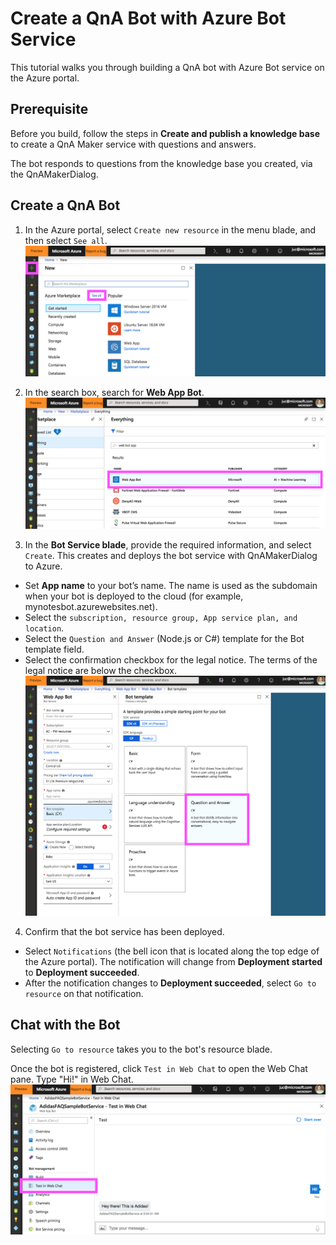 # Create a QnA Bot with Azure Bot Service
This tutorial walks you through building a QnA bot with Azure Bot service on the Azure portal.

## Prerequisite
Before you build, follow the steps in **Create and publish a knowledge base** to create a QnA Maker service with questions and answers.

The bot responds to questions from the knowledge base you created, via the QnAMakerDialog.

## Create a QnA Bot
1. In the Azure portal, select ```Create new resource``` in the menu blade, and then select ```See all```.
![bot1](https://github.com/jCho23/BotWorkshop/blob/master/Resouces/Images/bot1.png)

2. In the search box, search for **Web App Bot**.
![bot2](https://github.com/jCho23/BotWorkshop/blob/master/Resouces/Images/bot2.png)

3. In the **Bot Service blade**, provide the required information, and select ```Create```. This creates and deploys the bot service with QnAMakerDialog to Azure.
* Set **App name** to your bot’s name. The name is used as the subdomain when your bot is deployed to the cloud (for example, mynotesbot.azurewebsites.net).
* Select the ```subscription, resource group, App service plan, and location```.
* Select the ```Question and Answer``` (Node.js or C#) template for the Bot template field.
* Select the confirmation checkbox for the legal notice. The terms of the legal notice are below the checkbox.
![bot3](https://github.com/jCho23/BotWorkshop/blob/master/Resouces/Images/bot3.png)

4. Confirm that the bot service has been deployed. 
* Select ```Notifications``` (the bell icon that is located along the top edge of the Azure portal). The notification will change from **Deployment started** to **Deployment succeeded**.
* After the notification changes to **Deployment succeeded**, select ```Go to resource``` on that notification.

## Chat with the Bot
Selecting ```Go to resource``` takes you to the bot's resource blade.

Once the bot is registered, click ```Test in Web Chat``` to open the Web Chat pane. Type "Hi!" in Web Chat.
![bot4](https://github.com/jCho23/BotWorkshop/blob/master/Resouces/Images/bot4.png)

